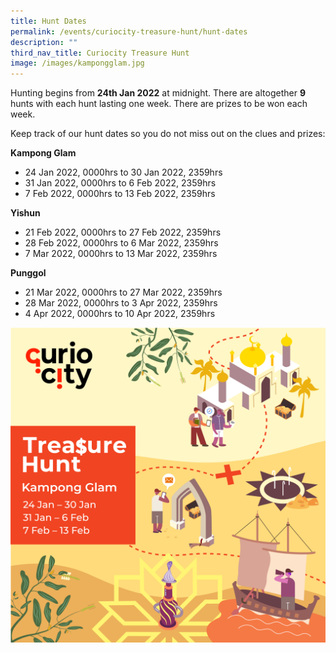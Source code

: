 ```yaml
---
title: Hunt Dates
permalink: /events/curiocity-treasure-hunt/hunt-dates
description: ""
third_nav_title: Curiocity Treasure Hunt
image: /images/kampongglam.jpg
---
```

Hunting begins from **24th Jan 2022** at midnight. There are altogether **9** hunts with each hunt lasting one week. There are prizes to be won each week.

Keep track of our hunt dates so you do not miss out on the clues and prizes:

**Kampong Glam**
* 24 Jan 2022, 0000hrs to 30 Jan 2022, 2359hrs
* 31 Jan 2022, 0000hrs to 6 Feb 2022, 2359hrs
* 7 Feb 2022, 0000hrs to 13 Feb 2022, 2359hrs

**Yishun**
* 21 Feb 2022, 0000hrs to 27 Feb 2022, 2359hrs
* 28 Feb 2022, 0000hrs to 6 Mar 2022, 2359hrs
* 7 Mar 2022, 0000hrs to 13 Mar 2022, 2359hrs

**Punggol**
* 21 Mar 2022, 0000hrs to 27 Mar 2022, 2359hrs
* 28 Mar 2022, 0000hrs to 3 Apr 2022, 2359hrs
* 4 Apr 2022, 0000hrs to 10 Apr 2022, 2359hrs

![Alt text for image on Isomer site](/images/kampongglam.jpg)